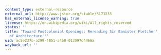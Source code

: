 ```yaml
---
content_type: external-resource
external_url: http://www.jstor.org/stable/3171235
has_external_license_warning: true
license: https://en.wikipedia.org/wiki/All_rights_reserved
status: ''
title: 'Toward Postcolonial Openings: Rereading Sir Banister Fletcher''s ''History
  of Architecture'''
uid: ac5e237b-a299-4051-a4b0-013097d4466a
wayback_url: ''
---
```


